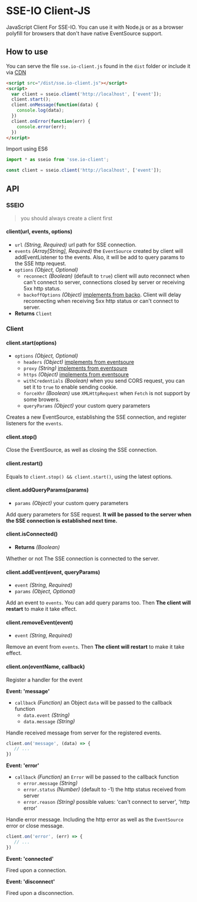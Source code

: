 # SSE-IO Client-JS

JavaScript Client For SSE-IO. 
You can use it with Node.js or as a browser polyfill for browsers that don't have native EventSource support.

## How to use

You can serve the file `sse.io-client.js` found in the `dist` folder or include it via [CDN](https://unpkg.com/sse.io-client@1.0.0/dist/sse.io-client.js)

```html
<script src="/dist/sse.io-client.js"></script>
<script>
  var client = sseio.client('http://localhost', ['event']);
  client.start();
  client.onMessage(function(data) {
  	console.log(data);
  })
  client.onError(function(err) {
  	console.error(err);
  })
</script>
```

Import using ES6
```js
import * as sseio from 'sse.io-client';

const client = sseio.client('http://localhost', ['event']);
```

## API

### SSEIO

> you should always create a client first

#### client(url, events, options)

 - `url` _(String, Required)_ url path for SSE connection.
 - `events` _(Array[String], Required)_ the `EventSource` created by client will addEventListener to the events. Also, it will be add to query params to the SSE http request.
 - `options` _(Object, Optional)_
    - `reconnect` _(Boolean)_ (default to `true`) client will auto reconnect when can't connect to server, connections closed by server or receiving 5xx http status.
    - `backoffOptions` _(Object)_ [implements from backo](https://github.com/mokesmokes/backo#options). Client will delay reconnecting when receiving 5xx http status or can't connect to server.
 - **Returns** `Client`

### Client

#### client.start(options)

 - `options` _(Object, Optional)_
    - `headers` _(Object)_ [implements from eventsoure](https://github.com/EventSource/eventsource#setting-http-request-headers)
    - `proxy` _(String)_ [implements from eventsoure](https://github.com/EventSource/eventsource#setting-http-request-headers)
    - `https` _(Object)_ [implements from eventsoure](https://github.com/EventSource/eventsource#setting-http-request-headers)
    - `withCredentials` _(Boolean)_ when you send CORS request, you can set it to `true` to enable sending cookie.
    - `forceXhr` _(Boolean)_ use `XMLHttpRequest` when `Fetch` is not support by some browers.
    - `queryParams` _(Object)_ your custom query parameters

Creates a new EventSource, establishing the SSE connection, and register listeners for the `events`.

#### client.stop()

Close the EventSource, as well as closing the SSE connection.

#### client.restart()

Equals to `client.stop() && client.start()`, using the latest options.

#### client.addQueryParams(params)

 - `params` _(Object)_ your custom query parameters

Add query parameters for SSE request. **It will be passed to the server when the SSE connection is established next time.**

#### client.isConnected()

 - **Returns** _(Boolean)_

Whether or not The SSE connection is connected to the server.

#### client.addEvent(event, queryParams)

 - `event` _(String, Required)_
 - `params` _(Object, Optional)_

Add an event to `events`. You can add query params too. Then **The client will restart** to make it take effect.

#### client.removeEvent(event)

 - `event` _(String, Required)_

Remove an event from `events`. Then **The client will restart** to make it take effect.

#### client.on(eventName, callback)

Register a handler for the event

**Event: 'message'**

 - `callback` _(Function)_ an Object `data` will be passed to the callback function
    - `data.event` _(String)_
    - `data.message` _(String)_

Handle received message from server for the registered events.

```js
client.on('message', (data) => {
   // ...
})
```

**Event: 'error'**

 - `callback` _(Function)_ an `Error` will be passed to the callback function
    - `error.message` _(String)_
    - `error.status` _(Number)_ (default to -1) the http status received from server
    - `error.reason` _(String)_ possible values: 'can't connect to server', 'http error'

Handle error message. Including the http error as well as the `EventSource` error or close message.

```js
client.on('error', (err) => {
   // ...
})
```

**Event: 'connected'**

Fired upon a connection.

**Event: 'disconnect'**

Fired upon a disconnection.

